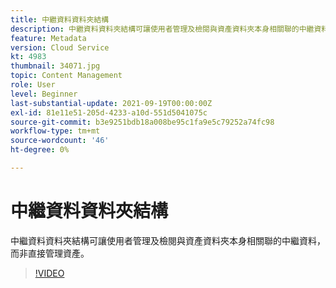 ```yaml
---
title: 中繼資料資料夾結構
description: 中繼資料資料夾結構可讓使用者管理及檢閱與資產資料夾本身相關聯的中繼資料，而非直接管理資產。
feature: Metadata
version: Cloud Service
kt: 4983
thumbnail: 34071.jpg
topic: Content Management
role: User
level: Beginner
last-substantial-update: 2021-09-19T00:00:00Z
exl-id: 81e11e51-205d-4233-a10d-551d5041075c
source-git-commit: b3e9251bdb18a008be95c1fa9e5c79252a74fc98
workflow-type: tm+mt
source-wordcount: '46'
ht-degree: 0%

---
```


# 中繼資料資料夾結構

中繼資料資料夾結構可讓使用者管理及檢閱與資產資料夾本身相關聯的中繼資料，而非直接管理資產。

>[!VIDEO](https://video.tv.adobe.com/v/34071?quality=12&learn=on)

